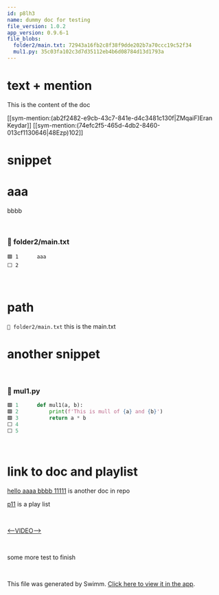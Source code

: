 ```yaml
---
id: p8lh3
name: dummy doc for testing
file_version: 1.0.2
app_version: 0.9.6-1
file_blobs:
  folder2/main.txt: 72943a16fb2c8f38f9dde202b7a70ccc19c52f34
  mul1.py: 35c03fa102c3d7d35112eb4b6d08784d13d1793a
---
```


# text + mention

This is the content of the doc

[[sym-mention:(ab2f2482-e9cb-43c7-841e-d4c3481c130f|ZMqaiF)Eran Keydar]] [[sym-mention:(74efc2f5-465d-4db2-8460-013cf1130646|48Ezp)102]]

# snippet

<h1>aaa</h1>

bbbb

<br/>



<!-- NOTE-swimm-snippet: the lines below link your snippet to Swimm -->
### 📄 folder2/main.txt
```text
🟩 1      aaa
⬜ 2      
```

<br/>

# path

`📄 folder2/main.txt` this is the main.txt

# another snippet

<br/>



<!-- NOTE-swimm-snippet: the lines below link your snippet to Swimm -->
### 📄 mul1.py
```python
🟩 1      def mul1(a, b):
🟩 2          print(f'This is mull of {a} and {b}')
🟩 3          return a * b
⬜ 4      
⬜ 5      
```

<br/>

# link to doc and playlist

[hello aaaa bbbb 11111](hello-aaaa-bbbb-11111.fa7ib.sw.md) is another doc in repo

[p11](p11.beeaa.pl.sw.md) is a play list

<br/>

[<--VIDEO-->](https://www.youtube.com/watch?v=GPVsHOlRBBI)

<br/>

some more test to finish




<br/>

This file was generated by Swimm. [Click here to view it in the app](http://localhost:5000/repos/Z2l0aHViJTNBJTNBdDElM0ElM0FlcmFuLXN3aW1t/docs/p8lh3).